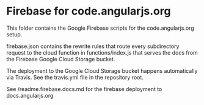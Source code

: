Firebase for code.angularjs.org
===============================

This folder contains the Google Firebase scripts for the code.angularjs.org setup.

firebase.json contains the rewrite rules that route every subdirectory request to the cloud function
in functions/index.js that serves the docs from the Firebase Google Cloud Storage bucket.

The deployment to the Google Cloud Storage bucket happens automatically via Travis. See the travis.yml
file in the repository root.

See /readme.firebase.docs.md for the firebase deployment to docs.angularjs.org
